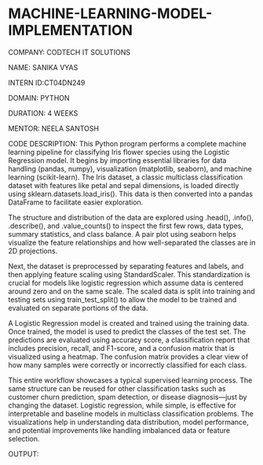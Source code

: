 # MACHINE-LEARNING-MODEL-IMPLEMENTATION

COMPANY: CODTECH IT SOLUTIONS 

NAME: SANIKA VYAS 

INTERN ID:CT04DN249 

DOMAIN: PYTHON 

DURATION: 4 WEEKS 

MENTOR: NEELA SANTOSH

CODE DESCRIPTION:
This Python program performs a complete machine learning pipeline for classifying Iris flower species using the Logistic Regression model. It begins by importing essential libraries for data handling (pandas, numpy), visualization (matplotlib, seaborn), and machine learning (scikit-learn). The Iris dataset, a classic multiclass classification dataset with features like petal and sepal dimensions, is loaded directly using sklearn.datasets.load_iris(). This data is then converted into a pandas DataFrame to facilitate easier exploration.

The structure and distribution of the data are explored using .head(), .info(), .describe(), and .value_counts() to inspect the first few rows, data types, summary statistics, and class balance. A pair plot using seaborn helps visualize the feature relationships and how well-separated the classes are in 2D projections.

Next, the dataset is preprocessed by separating features and labels, and then applying feature scaling using StandardScaler. This standardization is crucial for models like logistic regression which assume data is centered around zero and on the same scale. The scaled data is split into training and testing sets using train_test_split() to allow the model to be trained and evaluated on separate portions of the data.

A Logistic Regression model is created and trained using the training data. Once trained, the model is used to predict the classes of the test set. The predictions are evaluated using accuracy score, a classification report that includes precision, recall, and F1-score, and a confusion matrix that is visualized using a heatmap. The confusion matrix provides a clear view of how many samples were correctly or incorrectly classified for each class.

This entire workflow showcases a typical supervised learning process. The same structure can be reused for other classification tasks such as customer churn prediction, spam detection, or disease diagnosis—just by changing the dataset. Logistic regression, while simple, is effective for interpretable and baseline models in multiclass classification problems. The visualizations help in understanding data distribution, model performance, and potential improvements like handling imbalanced data or feature selection.

OUTPUT:
